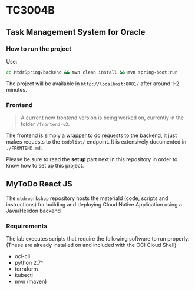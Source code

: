 # TC3004B

## Task Management System for Oracle

### How to run the project

Use:

```bash
cd MtdrSpring/backend && mvn clean install && mvn spring-boot:run
```

The project will be available in `http://localhost:8081/` after around 1-2 minutes.

### Frontend

> A current new frontend version is being worked on, currently in the folder `/frontend-v2`.

The frontend is simply a wrapper to do requests to the backend, it just makes requests to the `todolist/` endpoint.
It is extensively documented in `./FRONTEND.md`.

Please be sure to read the **setup** part next in this repository in order to know how to set up this project.

## MyToDo React JS

The `mtdrworkshop` repository hosts the materiald (code, scripts and instructions) for building and deploying Cloud Native Application using a Java/Helidon backend

### Requirements

The lab executes scripts that require the following software to run properly: (These are already installed on and included with the OCI Cloud Shell)

* oci-cli
* python 2.7^
* terraform
* kubectl
* mvn (maven)
